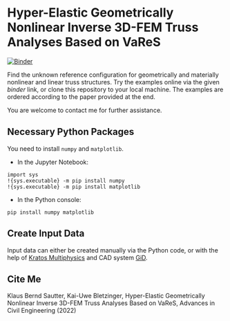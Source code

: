 # Hyper-Elastic Geometrically Nonlinear Inverse 3D-FEM Truss Analyses Based on VaReS

[![Binder](https://mybinder.org/badge_logo.svg)](https://mybinder.org/v2/gh/KlausBSautter/Find_Reference_Truss_3D/HEAD)

Find the unknown reference configuration for geometrically and materially nonlinear and linear truss structures. Try the examples online via the given *binder* link, or clone this repository to your local machine. The examples are ordered according to the paper provided at the end.

You are welcome to contact me for further assistance.


## Necessary Python Packages

You need to install `numpy` and `matplotlib`.

- In the Jupyter Notebook:
```
import sys
!{sys.executable} -m pip install numpy
!{sys.executable} -m pip install matplotlib
```

- In the Python console:
```
pip install numpy matplotlib
```

## Create Input Data

Input data can either be created manually via the Python code, or with the help of [Kratos Multiphysics](https://github.com/KratosMultiphysics/Kratos) and CAD system [GiD](https://www.gidsimulation.com/). 

## Cite Me
Klaus Bernd Sautter, Kai-Uwe Bletzinger, Hyper-Elastic Geometrically Nonlinear Inverse 3D-FEM Truss Analyses Based on VaReS, Advances in Civil Engineering (2022)
